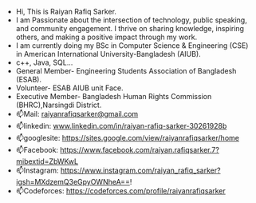 - Hi, This is Raiyan Rafiq Sarker.
-  I am Passionate about the intersection of technology, public speaking, and community engagement. I thrive on sharing knowledge, inspiring others, and making a positive impact through my work.
-  I am currently doing my BSc in Computer Science & Engineering (CSE) in American International University-Bangladesh (AIUB).
-  c++, Java, SQL...
- General Member- Engineering Students Association of Bangladesh (ESAB).
- Volunteer- ESAB AIUB unit Face.
-  Executive Member- Bangladesh Human Rights Commission (BHRC),Narsingdi District.
- 📫Mail: raiyanrafiqsarker@gmail.com
- 📫linkedin: www.linkedin.com/in/raiyan-rafiq-sarker-30261928b
- 📫googlesite: https://sites.google.com/view/raiyanrafiqsarker/home
- 📫Facebook: https://www.facebook.com/raiyan.rafiqsarker.7?mibextid=ZbWKwL
- 📫Instagram: https://www.instagram.com/raiyan_rafiq_sarker?igsh=MXdzemQ3eGpyOWNheA==!
- 📫Codeforces: https://codeforces.com/profile/raiyanrafiqsarker
<!---
RaiyanRafiqSarker/RaiyanRafiqSarker is a ✨ special ✨ repository because its `README.md` (this file) appears on your GitHub profile.
You can click the Preview link to take a look at your changes.
--->

